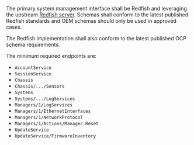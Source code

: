 The primary system management interface shall be Redfish and leveraging the
upstream [Redfish server][bmcweb].  Schemas shall conform to the latest
published Redfish standards and OEM schemas should only be used in approved
cases.

The Redfish implementation shall also conform to the latest published OCP
schema requirements.

The minimum required endpoints are:

* `AccountService`
* `SessionService`
* `Chassis`
* `Chassis/.../Sensors`
* `Systems`
* `Systems/.../LogServices`
* `Managers/1/LogServices`
* `Managers/1/EthernetInterfaces`
* `Managers/1/NetworkProtocol`
* `Managers/1/Actions/Manager.Reset`
* `UpdateService`
* `UpdateService/FirmwareInventory`

[bmcweb]: https://github.com/openbmc/bmcweb
